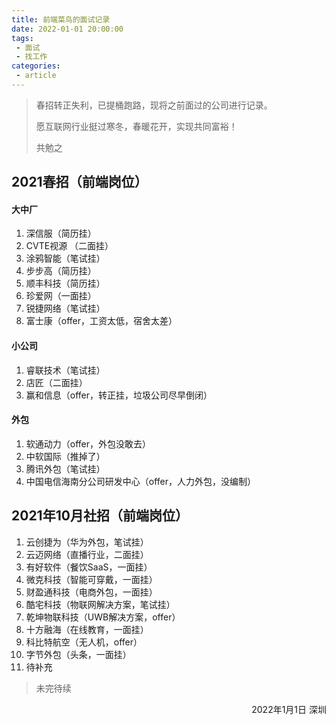 ```yaml
---
title: 前端菜鸟的面试记录
date: 2022-01-01 20:00:00
tags:
 - 面试
 - 找工作
categories: 
 - article
---
```

> 春招转正失利，已提桶跑路，现将之前面过的公司进行记录。
>
> 愿互联网行业挺过寒冬，春暖花开，实现共同富裕！
>
> 共勉之

<!--more-->

## 2021春招（前端岗位）

#### 大中厂

1. 深信服（简历挂）
2. CVTE视源 （二面挂）
3. 涂鸦智能（笔试挂）
4. 步步高（简历挂）
5. 顺丰科技（简历挂）
6. 珍爱网（一面挂）
7. 锐捷网络（笔试挂）
8. 富士康（offer，工资太低，宿舍太差）

#### 小公司

1. 睿联技术（笔试挂）
2. 店匠（二面挂）
3. 赢和信息（offer，转正挂，垃圾公司尽早倒闭）

#### 外包

1. 软通动力（offer，外包没敢去）
2. 中软国际（推掉了）
3. 腾讯外包（笔试挂）
4. 中国电信海南分公司研发中心（offer，人力外包，没编制）

## 2021年10月社招（前端岗位）

1. 云创捷为（华为外包，笔试挂）
2. 云迈网络（直播行业，二面挂）
3. 有好软件（餐饮SaaS，一面挂）
4. 微克科技（智能可穿戴，一面挂）
5. 财盈通科技（电商外包，一面挂）
6. 酷宅科技（物联网解决方案，笔试挂）
7. 乾坤物联科技（UWB解决方案，offer）
8. 十方融海（在线教育，一面挂）
9. 科比特航空（无人机，offer）
10. 字节外包（头条，一面挂）
11. 待补充

> 未完待续

<p align="right">2022年1月1日 深圳</p>
